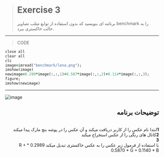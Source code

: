 
> # Exercise 3
>برنامه ای بنویسید که بدون استفاده از توابع متلب تصاویر benchmark را به حالت خاکستری ببرد.
***
>CODE

```ruby
close all
clear all
clc
image=imread("benchmark/lena.png");
imshow(image)
newimage=0.299*image(:,:,1)+0.587*image(:,:,2)+0.114*image(:,:,3);
figure;
imshow(newimage)
```
***
![image](https://user-images.githubusercontent.com/48456571/113271283-9768d100-92ef-11eb-97ea-ad6a98281adf.png)

<div dir="rtl">
<h2>توضیحات برنامه</h2> <br />
 <b>1</b>ابتدا نام عکس را از کاربر دریافت میکند و آن عکس را در پوشه بنچ مارک پیدا میکند<br />
<b>2</b>کانال های رنگی  را از عکس  استخراج میکند<br />
<b>3</b> <br />با استفاده از فرمول زیر عکس را به عکس خاکستری تبدیل میکند
  0.2989 * R + 0.5870 * G + 0.1140 * B <br />
    
</div>
